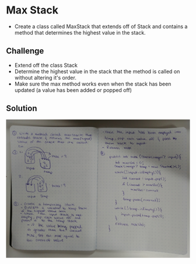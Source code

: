 # Max Stack

- Create a class called MaxStack that extends off of Stack and contains a method that determines the highest value in the stack.

## Challenge

- Extend off the class Stack
- Determine the highest value in the stack that the method is called on without altering it's order.
- Make sure the max method works even when the stack has been updated (a value has been added or popped off)

## Solution

![](assets/max-stack.jpg)